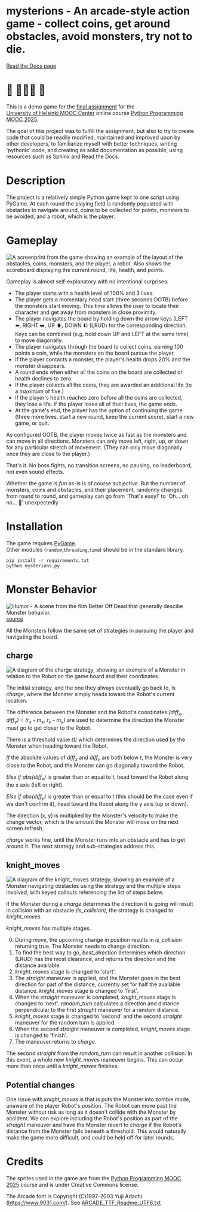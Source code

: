# mysterions - An arcade-style action game - collect coins, get around obstacles, avoid monsters, try not to die.

[Read the Docs page](https://mysterions.readthedocs.io/)

# :robot:  :ghost::ghost::ghost:  :ghost:

This is a demo game for the [final assignment](https://programming-25.mooc.fi/part-14/4-your-own-game) for the  
[University of Helsinki MOOC Center](https://www.mooc.fi/en/) online course [Python Programming MOOC 2025](https://programming-25.mooc.fi/).

The goal of this project was to fulfill the assignment, but also to try to create code that could be readily modified, maintained and improved upon by other developers, to familiarize myself with better techniques, writing 'pythonic' code, and creating as solid documentation as possible, using resources such as Sphinx and Read the Docs.

# Description

The project is a relatively simple Python game kept to one script using PyGame. At each round the playing field is randomly populated with obstacles to navigate around, coins to be collected for points, monsters to be avoided, and a robot, which is the player.

# Gameplay

![A screenprint from the game showing an example of the layout of the obstacles, coins, monsters, and the player, a robot. Also shows the scoreboard displaying the current round, life, health, and points.](https://github.com/user-attachments/assets/2570602c-9c9e-44f3-bfe1-9336c4393e82)

Gameplay is almost self-explanatory with no intentional surprises. 
- The player starts with a health level of 100% and 3 lives.
- The player gets a momentary head start (three seconds OOTB) before the monsters start moving. This time allows the user to locate their character and get away from monsters in close proximity.
- The player navigates the board by holding down the arrow keys (LEFT ⬅️, RIGHT ➡️, UP ⬆️, DOWN ⬇️) (LRUD) for the corresponding direction. Keys can be combined (e.g. hold down UP and LEFT at the same time) to move diagonally.
- The player navigates through the board to collect coins, earning 100 points a coin, while the monsters on the board pursue the player.
- If the player contacts a monster, the player's health drops 20% and the monster disappears.
- A round ends when either all the coins on the board are collected or health declines to zero.
- If the player collects all the coins, they are awarded an additional life (to a maximum of five.)
- If the player's health reaches zero before all the coins are collected, they lose a life. If the player loses all of their lives, the game ends.
- At the game's end, the player has the option of continuing the game (three more lives, start a new round, keep the current score), start a new game, or quit.

As configured OOTB, the player moves twice as fast as the monsters and can move in all directions. Monsters can only move left, right, up, or down for any particular stretch of movement. (They can only move diagonally once they are close to the player.)

That's it. No boss fights, no transition screens, no pausing, no leaderboard, not even sound effects.

Whether the game is *fun* as-is is of course subjective. But the number of monsters, coins and obstacles, and their placement, randomly changes from round to round, and gameplay can go from 'That's easy!' to 'Oh... oh no... 👀' unexpectedly.

# Installation
The game requires [PyGame](https://www.pygame.org).  
Other modules (`random`,`threading`,`time`) should be in the standard library.

    pip install -r requirements.txt 
    python mysterions.py 

# Monster Behavior

![Humor - A scene from the film Better Off Dead that generally descibe Monster behavior.](https://github.com/user-attachments/assets/148614d5-3954-4d1a-94e8-d54f097cde79)  
[source](https://www.youtube.com/watch?v=lEHZJNQ5Y4A)

All the Monsters follow the same set of strategies in pursuing the player and navigating the board.

## charge

![A diagram of the charge strategy, showing an example of a Monster in relation to the Robot on the game board and their coordinates.](https://github.com/user-attachments/assets/51ddebf5-a3ad-4a8a-8244-8d85f0c9dda6)

The initial strategy, and the one they always eventually go back to, is *charge*, where the Monster simply heads toward the Robot's current location.

The difference between the Monster and the Robot's coordinates *(diff<sub>x</sub>, diff<sub>y</sub>) = (r<sub>x</sub> - m<sub>x</sub>, r<sub>y</sub> - m<sub>y</sub>)* are used to determine the direction the Monster must go to get closer to the Robot.

There is a threshold value *(t)* which determines the direction used by the Monster when heading toward the Robot.

*If* the absolute values of *diff<sub>x</sub>* and *diff<sub>y</sub>* are both below *t*, the Monster is very close to the Robot, and the Monster can go diagonally toward the Robot.

*Else if* *abs(diff<sub>x</sub>)* is greater than or equal to *t*, head toward the Robot along the x axis (left or right).

*Else if* *abs(diff<sub>y</sub>)* is greater than or equal to *t* (this should be the case even if we don't confirm it), head toward the Robot along the y axis (up or down).

The direction (x, y) is multiplied by the Monster's velocity to make the change vector, which is the amount the Monster will move on the next screen refresh.

*charge* works fine, until the Monster runs into an obstacle and has to get around it. The next strategy and sub-strategies address this.

## knight_moves

![A diagram of the knight_moves strategy, showing an example of a Monster navigating obstacles using the strategy and the multiple steps involved, with keyed callouts referencing the list of steps below.](https://github.com/user-attachments/assets/7d6277a7-bb7f-454b-a1c1-92d7088e7503)

If the Monster during a *charge* determines the direction it is going will result in collision with an obstacle *(is_collision)*, the strategy is changed to *knight_moves*.

*knight_moves* has multiple stages. 

0. During *move*, the upcoming change in position results in *is_collision* returning true. The Monster needs to change direction.
1. To find the best way to go, *best_direction* determines which direction (LRUD) has the most clearance, and returns the direction and the distance available.
2. *knight_moves* stage is changed to 'start'.
3. The *straight* maneuver is applied, and the Monster goes in the best direction for part of the distance, currently set for half the available distance. *knight_moves* stage is changed to 'first'.
4. When the *straight* maneuver is completed, *knight_moves* stage is changed to 'next'. *random_turn* calculates a direction and distance perpendicular to the first *straight* maneuver for a random distance.
5. *knight_moves* stage is changed to 'second' and the second *straight* maneuver for the random turn is applied.
6. When the second *straight* maneuver is completed, *knight_moves* stage is changed to 'finish'.
7. The maneuver returns to *charge*.

The second *straight* from the *random_turn* can result in another collision. In this event, a whole new *knight_moves* maneuver begins. This can occur more than once until a *knight_moves* finishes.

## Potential changes

One issue with *knight_moves* is that is puts the Monster into zombie mode, unaware of the player Robot's position. The Robot can move past the Monster without risk as long as it doesn't collide with the Monster by accident. We can explore including the Robot's position as part of the *straight* maneuver and have the Monster revert to *charge* if the Robot's distance from the Monster falls beneath a threshold. This would naturally make the game more difficult, and could be held off for later rounds.

# Credits

The sprites used in the game are from the [Python Programming MOOC 2025](https://programming-25.mooc.fi/credits/) course and is under Creative Commons license.

The Arcade font is Copyright (C)1997-2003 Yuji Adachi (https://www.9031.com/). See [ARCADE_TTF_Readme_UTF8.txt](ARCADE_TTF_Readme_UTF8.txt)
